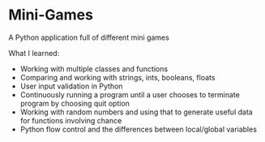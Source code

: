 # Mini-Games
A Python application full of different mini games

What I learned:
- Working with multiple classes and functions
- Comparing and working with strings, ints, booleans, floats
- User input validation in Python
- Continuously running a program until a user chooses to terminate program by choosing quit option
- Working with random numbers and using that to generate useful data for functions involving chance
- Python flow control and the differences between local/global variables
